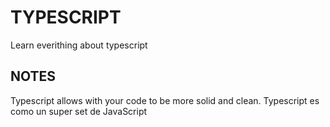 # TYPESCRIPT
Learn everithing about typescript

## NOTES

Typescript allows with your code to be more solid and clean.
Typescript es como un super set de JavaScript